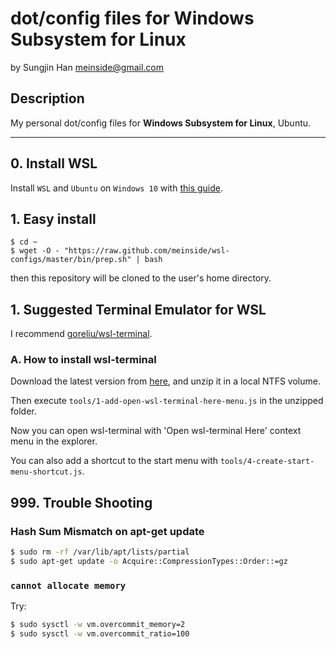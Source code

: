 # dot/config files for Windows Subsystem for Linux
by Sungjin Han <meinside@gmail.com>

## Description

My personal dot/config files for **Windows Subsystem for Linux**, Ubuntu.

---

## 0. Install WSL

Install `WSL` and `Ubuntu` on `Windows 10` with [this guide](https://docs.microsoft.com/en-us/windows/wsl/install-win10).

## 1. Easy install

```
$ cd ~
$ wget -O - "https://raw.github.com/meinside/wsl-configs/master/bin/prep.sh" | bash
```

then this repository will be cloned to the user's home directory.

## 1. Suggested Terminal Emulator for WSL

I recommend [goreliu/wsl-terminal](https://github.com/goreliu/wsl-terminal).

### A. How to install wsl-terminal

Download the latest version from [here](https://github.com/goreliu/wsl-terminal/releases), and unzip it in a local NTFS volume.

Then execute `tools/1-add-open-wsl-terminal-here-menu.js` in the unzipped folder.

Now you can open wsl-terminal with 'Open wsl-terminal Here' context menu in the explorer.

You can also add a shortcut to the start menu with `tools/4-create-start-menu-shortcut.js`.

## 999. Trouble Shooting

### Hash Sum Mismatch on apt-get update

```bash
$ sudo rm -rf /var/lib/apt/lists/partial
$ sudo apt-get update -o Acquire::CompressionTypes::Order::=gz
```

### `cannot allocate memory`

Try:

```bash
$ sudo sysctl -w vm.overcommit_memory=2
$ sudo sysctl -w vm.overcommit_ratio=100
```

